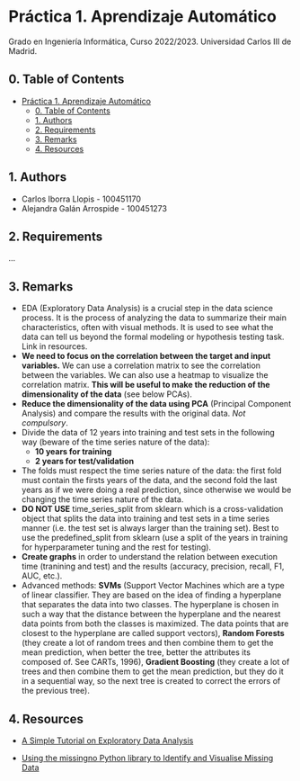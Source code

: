 # Práctica 1. Aprendizaje Automático

Grado en Ingeniería Informática, Curso 2022/2023. Universidad Carlos III de Madrid.

## 0. Table of Contents

- [Práctica 1. Aprendizaje Automático](#práctica-1-aprendizaje-automático)
  - [0. Table of Contents](#0-table-of-contents)
  - [1. Authors](#1-authors)
  - [2. Requirements](#2-requirements)
  - [3. Remarks](#3-remarks)
  - [4. Resources](#4-resources)

## 1. Authors

- Carlos Iborra Llopis - 100451170
- Alejandra Galán Arrospide - 100451273

## 2. Requirements

...

## 3. Remarks

- EDA (Exploratory Data Analysis) is a crucial step in the data science process. It is the process of analyzing the data to summarize their main characteristics, often with visual methods. It is used to see what the data can tell us beyond the formal modeling or hypothesis testing task. Link in resources.
- **We need to focus on the correlation between the target and input variables.** We can use a correlation matrix to see the correlation between the variables. We can also use a heatmap to visualize the correlation matrix. **This will be useful to make the reduction of the dimensionality of the data** (see below PCAs).
- **Reduce the dimensionality of the data using PCA** (Principal Component Analysis) and compare the results with the original data. *Not compulsory*.
- Divide the data of 12 years into training and test sets in the following way (beware of the time series nature of the data):
  - **10 years for training**
  - **2 years for test/validation**
- The folds must respect the time series nature of the data: the first fold must contain the firsts years of the data, and the second fold the last years as if we were doing a real prediction, since otherwise we would be changing the time series nature of the data.
- **DO NOT USE** time_series_split from sklearn which is a cross-validation object that splits the data into training and test sets in a time series manner (i.e. the test set is always larger than the training set). Best to use the predefined_split from sklearn (use a split of the years in training for hyperparameter tuning and the rest for testing).
- **Create graphs** in order to understand the relation between execution time (tranining and test) and the results (accuracy, precision, recall, F1, AUC, etc.).
- Advanced methods: **SVMs** (Support Vector Machines which are a type of linear classifier. They are based on the idea of finding a hyperplane that separates the data into two classes. The hyperplane is chosen in such a way that the distance between the hyperplane and the nearest data points from both the classes is maximized. The data points that are closest to the hyperplane are called support vectors), **Random Forests** (they create a lot of random trees and then combine them to get the mean prediction, when better the tree, better the attributes its composed of. See CARTs, 1996), **Gradient Boosting** (they create a lot of trees and then combine them to get the mean prediction, but they do it in a sequential way, so the next tree is created to correct the errors of the previous tree).

## 4. Resources

- [A Simple Tutorial on Exploratory Data Analysis](https://www.kaggle.com/code/spscientist/a-simple-tutorial-on-exploratory-data-analysis/notebook)

- [Using the missingno Python library to Identify and Visualise Missing Data](https://towardsdatascience.com/using-the-missingno-python-library-to-identify-and-visualise-missing-data-prior-to-machine-learning-34c8c5b5f009)

